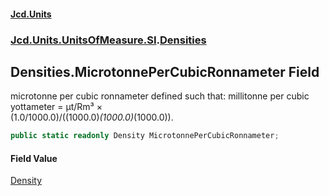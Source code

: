#### [Jcd.Units](index.md 'index')
### [Jcd.Units.UnitsOfMeasure.SI](Jcd.Units.UnitsOfMeasure.SI.md 'Jcd.Units.UnitsOfMeasure.SI').[Densities](Densities.md 'Jcd.Units.UnitsOfMeasure.SI.Densities')

## Densities.MicrotonnePerCubicRonnameter Field

microtonne per cubic ronnameter defined such that: millitonne per cubic yottameter = μt/Rm³ ×  
(1.0/1000.0)/((1000.0)*(1000.0)*(1000.0)).

```csharp
public static readonly Density MicrotonnePerCubicRonnameter;
```

#### Field Value
[Density](Density.md 'Jcd.Units.UnitTypes.Density')